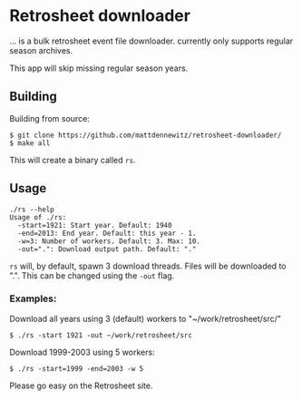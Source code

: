 # Retrosheet downloader

... is a bulk retrosheet event file downloader.
currently only supports regular season archives.

This app will skip missing regular season years.

## Building

Building from source:

```
$ git clone https://github.com/mattdennewitz/retrosheet-downloader/
$ make all
```

This will create a binary called `rs`.

## Usage

```shell
./rs --help
Usage of ./rs:
  -start=1921: Start year. Default: 1940
  -end=2013: End year. Default: this year - 1.
  -w=3: Number of workers. Default: 3. Max: 10.
  -out=".": Download output path. Default: "."
```

`rs` will, by default, spawn 3 download threads.
Files will be downloaded to ".". This can be changed using the `-out` flag.

### Examples:

Download all years using 3 (default) workers to "~/work/retrosheet/src/"

```shell
$ ./rs -start 1921 -out ~/work/retrosheet/src
```

Download 1999-2003 using 5 workers:

```shell
$ ./rs -start=1999 -end=2003 -w 5
```

Please go easy on the Retrosheet site.
